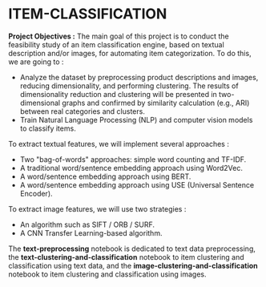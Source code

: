 # ITEM-CLASSIFICATION

**Project Objectives :**
The main goal of this project is to conduct the feasibility study of an item classification engine, based on textual description and/or images, for automating item categorization. To do this, we are going to :
- Analyze the dataset by preprocessing product descriptions and images, reducing dimensionality, and performing clustering. The results of dimensionality reduction and clustering will be presented in two-dimensional graphs and confirmed by similarity calculation (e.g., ARI) between real categories and clusters.
- Train Natural Language Processing (NLP) and computer vision models to classify items.

To extract textual features, we will implement several approaches :
- Two "bag-of-words" approaches: simple word counting and TF-IDF.
- A traditional word/sentence embedding approach using Word2Vec.
- A word/sentence embedding approach using BERT.
- A word/sentence embedding approach using USE (Universal Sentence Encoder).

To extract image features, we will use two strategies :
- An algorithm such as SIFT / ORB / SURF.
- A CNN Transfer Learning-based algorithm.

The **text-preprocessing** notebook is dedicated to text data preprocessing, the **text-clustering-and-classification** notebook to item clustering and classification using text data, and the **image-clustering-and-classification** notebook to item clustering and classification using images.